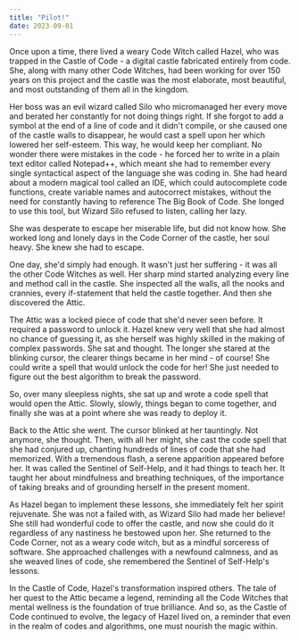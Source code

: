 ```yaml
---
title: "Pilot!"
date: 2023-09-01
---
```


Once upon a time, there lived a weary Code Witch called Hazel, who was trapped in the Castle of Code - a digital castle fabricated entirely from code. She, along with many other Code Witches, had been working for over 150 years on this project and the castle was the most elaborate, most beautiful, and most outstanding of them all in the kingdom.

Her boss was an evil wizard called Silo who micromanaged her every move and berated her constantly for not doing things right. If she forgot to add a symbol at the end of a line of code and it didn't compile, or she caused one of the castle walls to disappear, he would cast a spell upon her which lowered her self-esteem. This way, he would keep her compliant. No wonder there were mistakes in the code - he forced her to write in a plain text editor called Notepad++, which meant she had to remember every single syntactical aspect of the language she was coding in. She had heard about a modern magical tool called an IDE, which could autocomplete code functions, create variable names and autocorrect mistakes, without the need for constantly having to reference The Big Book of Code. She longed to use this tool, but Wizard Silo refused to listen, calling her lazy.

She was desperate to escape her miserable life, but did not know how. She worked long and lonely days in the Code Corner of the castle, her soul heavy. She knew she had to escape.

One day, she'd simply had enough. It wasn't just her suffering - it was all the other Code Witches as well. Her sharp mind started analyzing every line and method call in the castle. She inspected all the walls, all the nooks and crannies, every if-statement that held the castle together. And then she discovered the Attic.

The Attic was a locked piece of code that she'd never seen before. It required a password to unlock it. Hazel knew very well that she had almost no chance of guessing it, as she herself was highly skilled in the making of complex passwords. She sat and thought. The longer she stared at the blinking cursor, the clearer things became in her mind - of course! She could write a spell that would unlock the code for her! She just needed to figure out the best algorithm to break the password.

So, over many sleepless nights, she sat up and wrote a code spell that would open the Attic. Slowly, slowly, things began to come together, and finally she was at a point where she was ready to deploy it.

Back to the Attic she went. The cursor blinked at her tauntingly. Not anymore, she thought. Then, with all her might, she cast the code spell that she had conjured up, chanting hundreds of lines of code that she had memorized. With a tremendous flash, a serene apparition appeared before her. It was called the Sentinel of Self-Help, and it had things to teach her. It taught her about mindfulness and breathing techniques, of the importance of taking breaks and of grounding herself in the present moment.

As Hazel began to implement these lessons, she immediately felt her spirit rejuvenate. She was not a failed with, as Wizard Silo had made her believe! She still had wonderful code to offer the castle, and now she could do it regardless of any nastiness he bestowed upon her. She returned to the Code Corner, not as a weary code witch, but as a mindful sorceress of software. She approached challenges with a newfound calmness, and as she weaved lines of code, she remembered the Sentinel of Self-Help's lessons.

In the Castle of Code, Hazel's transformation inspired others. The tale of her quest to the Attic became a legend, reminding all the Code Witches that mental wellness is the foundation of true brilliance. And so, as the Castle of Code continued to evolve, the legacy of Hazel lived on, a reminder that even in the realm of codes and algorithms, one must nourish the magic within.
